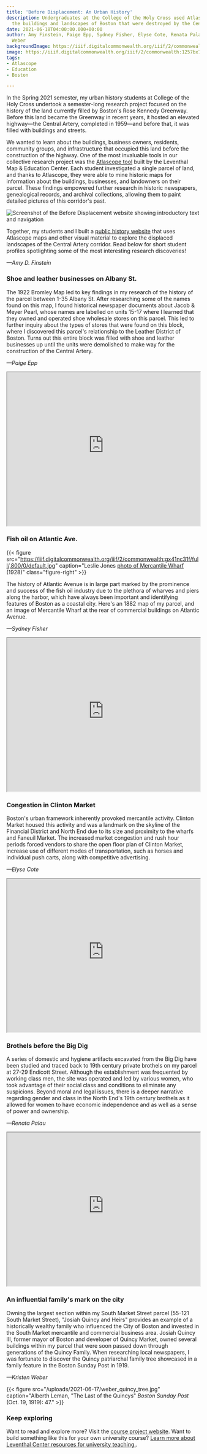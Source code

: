 ```yaml
---
title: 'Before Displacement: An Urban History'
description: Undergraduates at the College of the Holy Cross used Atlascope to research
  the buildings and landscapes of Boston that were destroyed by the Central Artery
date: 2021-06-18T04:00:00.000+00:00
author: Amy Finstein, Paige Epp, Sydney Fisher, Elyse Cote, Renata Palau, and Kristen
  Weber
backgroundImage: https://iiif.digitalcommonwealth.org/iiif/2/commonwealth:1257bx70n/2724,503,4696,2135/,1200/0/default.jpg
image: https://iiif.digitalcommonwealth.org/iiif/2/commonwealth:1257bx70n/2724,503,4696,2135/,1200/0/default.jpg
tags:
- Atlascope
- Education
- Boston

---
```

In the Spring 2021 semester, my urban history students at College of the
Holy Cross undertook a semester-long research project focused on the
history of the land currently filled by Boston's Rose Kennedy Greenway.
Before this land became the Greenway in recent years, it hosted an elevated highway—the
Central Artery, completed in 1959—and before that, it was filled with buildings and
streets.

We wanted to learn about the buildings, business owners,
residents, community groups, and infrastructure that occupied this land
before the construction of the highway. One of the most invaluable tools in our collective research project was the [Atlascope tool](https://atlascope.org) built by the Leventhal Map & Education Center. Each student investigated a single parcel of
land, and thanks to Atlascope, they were able to mine historic maps for
information about the buildings, businesses, and landowners on their
parcel. These findings empowered further research in historic
newspapers, genealogical records, and archival collections, allowing
them to paint detailed pictures of this corridor's past.

![Screenshot of the Before Displacement website showing introductory text and navigation](/uploads/2021-06-17/before-displacement-screenshot.png)

Together, my students and I built a [public history website](https://sites.google.com/holycross.edu/mmc) that uses Atlascope maps and other visual material to explore the displaced landscapes of the Central Artery corridor. Read below for
short student profiles spotlighting some of the most interesting research discoveries!

*—Amy D. Finstein*

### Shoe and leather businesses on Albany St.

The 1922 Bromley Map led to key findings in my research of the history
of the parcel between 1-35 Albany St. After researching some of the
names found on this map, I found historical newspaper documents about
Jacob & Meyer Pearl, whose names are labelled on units 15-17 where I
learned that they owned and operated shoe wholesale stores on this
parcel. This led to further inquiry about the types of stores that
were found on this block, where I discovered this parcel's
relationship to the Leather District of Boston. Turns out this entire
block was filled with shoe and leather businesses up until the units
were demolished to make way for the construction of the Central
Artery.

*—Paige Epp*

<iframe width="100%" height="400" src="https://atlascope.leventhalmap.org/#view:embed$base:000$overlay:39999059011526$zoom:19.32$center:-7910318.662288891,5213631.324780119$mode:glass$pos:289"></iframe>



### Fish oil on Atlantic Ave.

{{< figure src="https://iiif.digitalcommonwealth.org/iiif/2/commonwealth:gx41nc31f/full/,800/0/default.jpg" caption="Leslie Jones [photo of Mercantile Wharf](https://ark.digitalcommonwealth.org/ark:/50959/gx41nc305) (1928)"  class="figure-right" >}}

The history of Atlantic Avenue is in large part marked by the
prominence and success of the fish oil industry due to the plethora of
wharves and piers along the harbor, which have always been important
and identifying features of Boston as a coastal city. Here's an 1882
map of my parcel, and an image of Mercantile Wharf at the rear of
commercial buildings on Atlantic Avenue.

*—Sydney Fisher*

<iframe width="100%" height="400" src="https://atlascope.leventhalmap.org/#view:embed$base:000$overlay:39999085945739$zoom:19.75$center:-7909615.243442572,5214169.603584346$mode:glass$pos:289"></iframe>


### Congestion in Clinton Market

Boston's urban framework inherently provoked mercantile activity.
Clinton Market housed this activity and was a landmark on the skyline
of the Financial District and North End due to its size and proximity
to the wharfs and Faneuil Market. The increased market congestion and
rush hour periods forced vendors to share the open floor plan of
Clinton Market, increase use of different modes of transportation,
such as horses and individual push carts, along with competitive
advertising.

*—Elyse Cote*

<iframe width="100%" height="400" src="https://atlascope.leventhalmap.org/#view:embed$base:000$overlay:39999059011690$zoom:18.26$center:-7909440.828439227,5215145.796240358$mode:glass$pos:342"></iframe>


### Brothels before the Big Dig

A series of domestic and hygiene artifacts excavated from the Big Dig
have been studied and traced back to 19th century private brothels on
my parcel at 27-29 Endicott Street. Although the establishment was
frequented by working class men, the site was operated and led by
various women, who took advantage of their social class and conditions
to eliminate any suspicions. Beyond moral and legal issues, there is a
deeper narrative regarding gender and class in the North End's 19th
century brothels as it allowed for women to have economic independence
and as well as a sense of power and ownership.

*—Renata Palau*

<iframe width="100%" height="400" src="https://atlascope.leventhalmap.org/#view:embed$base:000$overlay:39999085945739$zoom:18.64$center:-7910018.230601404,5215448.182299385$mode:glass$pos:342"></iframe>

### An influential family's mark on the city

Owning the largest section within my South Market Street parcel
(55-121 South Market Street), "Josiah Quincy and Heirs" provides an
example of a historically wealthy family who influenced the City of
Boston and invested in the South Market mercantile and commercial
business area. Josiah Quincy III, former mayor of Boston and developer
of Quincy Market, owned several buildings within my parcel that were
soon passed down through generations of the Quincy Family. When
researching local newspapers, I was fortunate to discover the Quincy
patriarchal family tree showcased in a family feature in the Boston
Sunday Post in 1919.

*—Kristen Weber*

{{< figure src="/uploads/2021-06-17/weber_quincy_tree.jpg" caption="Alberth Leman, \"The Last of the Quincys\" *Boston Sunday Post* (Oct. 19, 1919): 47." >}}

### Keep exploring

Want to read and explore more? Visit the [course project website](https://sites.google.com/holycross.edu/mmc). Want to build something like this for your own university course? [Learn more about Leventhal Center resources for university teaching.](http://localhost:1313/education/university/).